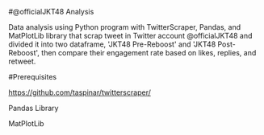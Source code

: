 #@officialJKT48 Analysis

Data analysis using Python program with TwitterScraper, Pandas, and MatPlotLib library that scrap tweet in Twitter account @officialJKT48 and divided it into two dataframe, 'JKT48 Pre-Reboost' and 'JKT48 Post-Reboost', then compare their engagement rate based on likes, replies, and retweet.

#Prerequisites

https://github.com/taspinar/twitterscraper/

Pandas Library

MatPlotLib

